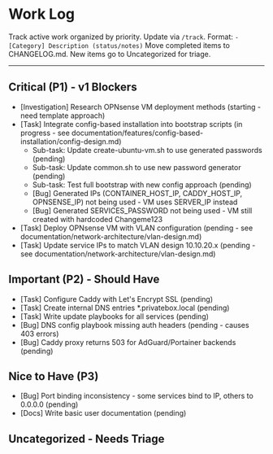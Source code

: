 # Work Log

Track active work organized by priority. Update via `/track`.
Format: `- [Category] Description (status/notes)`
Move completed items to CHANGELOG.md. New items go to Uncategorized for triage.

---

## Critical (P1) - v1 Blockers

- [Investigation] Research OPNsense VM deployment methods (starting - need template approach)
- [Task] Integrate config-based installation into bootstrap scripts (in progress - see documentation/features/config-based-installation/config-design.md)
  - Sub-task: Update create-ubuntu-vm.sh to use generated passwords (pending)
  - Sub-task: Update common.sh to use new password generator (pending)
  - Sub-task: Test full bootstrap with new config approach (pending)
  - [Bug] Generated IPs (CONTAINER_HOST_IP, CADDY_HOST_IP, OPNSENSE_IP) not being used - VM uses SERVER_IP instead
  - [Bug] Generated SERVICES_PASSWORD not being used - VM still created with hardcoded Changeme123
- [Task] Deploy OPNsense VM with VLAN configuration (pending - see documentation/network-architecture/vlan-design.md) 
- [Task] Update service IPs to match VLAN design 10.10.20.x (pending - see documentation/network-architecture/vlan-design.md)

## Important (P2) - Should Have

- [Task] Configure Caddy with Let's Encrypt SSL (pending)
- [Task] Create internal DNS entries *.privatebox.local (pending)
- [Task] Write update playbooks for all services (pending)
- [Bug] DNS config playbook missing auth headers (pending - causes 403 errors)
- [Bug] Caddy proxy returns 503 for AdGuard/Portainer backends (pending)

## Nice to Have (P3)

- [Bug] Port binding inconsistency - some services bind to IP, others to 0.0.0.0 (pending)
- [Docs] Write basic user documentation (pending)

## Uncategorized - Needs Triage

<!-- New items go here until prioritized -->